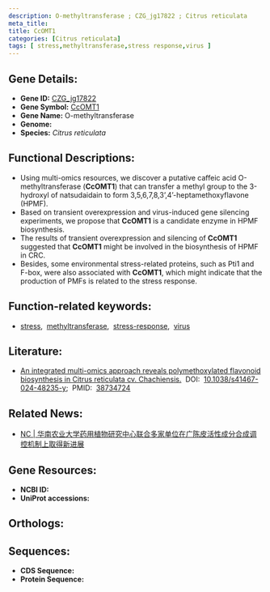 ```yaml
---
description: O-methyltransferase ; CZG_jg17822 ; Citrus reticulata
meta_title:
title: CcOMT1
categories: [Citrus reticulata]
tags: [ stress,methyltransferase,stress response,virus ]
---
```


## Gene Details:
- **Gene ID:** [CZG_jg17822]()
- **Gene Symbol:** <u>CcOMT1</u>
- **Gene Name:** O-methyltransferase
- **Genome:** 
- **Species:** *Citrus reticulata*

## Functional Descriptions:
   - Using multi-omics resources, we discover a putative caffeic acid O-methyltransferase (**CcOMT1**) that can transfer a methyl group to the 3-hydroxyl of natsudaidain to form 3,5,6,7,8,3’,4’-heptamethoxyflavone (HPMF). 
   - Based on transient overexpression and virus-induced gene silencing experiments, we propose that **CcOMT1** is a candidate enzyme in HPMF biosynthesis.
   - The results of transient overexpression and silencing of **CcOMT1** suggested that **CcOMT1** might be involved in the biosynthesis of HPMF in CRC.
   - Besides, some environmental stress-related proteins, such as Pti1 and F-box, were also associated with **CcOMT1**, which might indicate that the production of PMFs is related to the stress response.

## Function-related keywords:
   - [stress](/tags/stress/),&nbsp;&nbsp;[methyltransferase](/tags/methyltransferase/),&nbsp;&nbsp;[stress-response](/tags/stress-response/),&nbsp;&nbsp;[virus](/tags/virus/)

## Literature:
   - [An integrated multi-omics approach reveals polymethoxylated flavonoid biosynthesis in Citrus reticulata cv. Chachiensis.](https://www.doi.org/10.1038/s41467-024-48235-y)&nbsp;&nbsp;DOI:&nbsp;&nbsp;[10.1038/s41467-024-48235-y](https://www.doi.org/10.1038/s41467-024-48235-y);&nbsp;&nbsp;PMID:&nbsp;&nbsp;[38734724](https://pubmed.ncbi.nlm.nih.gov/38734724/)

## Related News:
   - [NC | 华南农业大学药用植物研究中心联合多家单位在广陈皮活性成分合成调控机制上取得新进展](https://mp.weixin.qq.com/s?__biz=Mzg3MDEwNDEyMg==&mid=2247568443&idx=2&sn=cd3c167749a442d2beef538d5545cc51&chksm=cf3aa5b30e41bbc24d52782bee57e57c539c13b81716bf436a548907ec2cb249d83be483570d&scene=27#wechat_redirect)

## Gene Resources:
- **NCBI ID:**  [](https://www.ncbi.nlm.nih.gov/search/all/?term=)
- **UniProt accessions:**  [](https://www.uniprot.org/uniprotkb//entry)

## Orthologs:

## Sequences:
- **CDS Sequence:**
- **Protein Sequence:**

